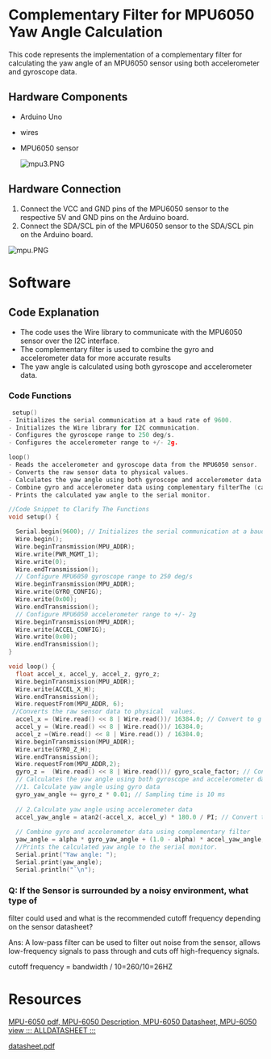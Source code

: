 # Complementary Filter for MPU6050 Yaw Angle Calculation

This code represents the implementation of a complementary filter for calculating the yaw angle of an MPU6050 sensor using both accelerometer and gyroscope data.

## Hardware Components

- Arduino Uno
- wires
- MPU6050 sensor
    
    ![mpu3.PNG](Complementary%20Filter%20for%20MPU6050%20Yaw%20Angle%20Calcula%200947e9da8903486bb624f924ad2a293f/mpu3.png)
    

## Hardware Connection

1. Connect the VCC and GND pins of the MPU6050 sensor to the respective 5V and GND pins on the Arduino board.
2. Connect the SDA/SCL pin of the MPU6050 sensor to the SDA/SCL pin on the Arduino board.

![mpu.PNG](Complementary%20Filter%20for%20MPU6050%20Yaw%20Angle%20Calcula%200947e9da8903486bb624f924ad2a293f/mpu.png)

# Software

## Code Explanation

- The code uses the Wire library to communicate with the MPU6050 sensor over the I2C interface.
- The complementary filter is used to combine the gyro and accelerometer data for more accurate results
- The yaw angle is calculated using both gyroscope and accelerometer data.

### Code Functions

```c
 setup()
- Initializes the serial communication at a baud rate of 9600.
- Initializes the Wire library for I2C communication.
- Configures the gyroscope range to 250 deg/s.
- Configures the accelerometer range to +/- 2g.

loop()
- Reads the accelerometer and gyroscope data from the MPU6050 sensor.
- Converts the raw sensor data to physical values.
- Calculates the yaw angle using both gyroscope and accelerometer data.
- Combine gyro and accelerometer data using complementary filterThe (can be thought of as a union of two different filters: a high-pass filter for the gyroscope and a low-pass filter for the accelerometer).
- Prints the calculated yaw angle to the serial monitor.
```

```c
//Code Snippet to Clarify The Functions
void setup() {

  Serial.begin(9600); // Initializes the serial communication at a baud rate of 9600.
  Wire.begin(); 
  Wire.beginTransmission(MPU_ADDR); 
  Wire.write(PWR_MGMT_1); 
  Wire.write(0); 
  Wire.endTransmission();
  // Configure MPU6050 gyroscope range to 250 deg/s
  Wire.beginTransmission(MPU_ADDR);
  Wire.write(GYRO_CONFIG);
  Wire.write(0x00);
  Wire.endTransmission();
  // Configure MPU6050 accelerometer range to +/- 2g
  Wire.beginTransmission(MPU_ADDR);
  Wire.write(ACCEL_CONFIG);
  Wire.write(0x00);
  Wire.endTransmission();
}

void loop() {
  float accel_x, accel_y, accel_z, gyro_z;
  Wire.beginTransmission(MPU_ADDR);
  Wire.write(ACCEL_X_H);
  Wire.endTransmission();
  Wire.requestFrom(MPU_ADDR, 6);
 //Converts the raw sensor data to physical  values.
  accel_x = (Wire.read() << 8 | Wire.read())/ 16384.0; // Convert to g's
  accel_y = (Wire.read() << 8 | Wire.read())/ 16384.0;
  accel_z =(Wire.read() << 8 | Wire.read()) / 16384.0;
  Wire.beginTransmission(MPU_ADDR);
  Wire.write(GYRO_Z_H);
  Wire.endTransmission();
  Wire.requestFrom(MPU_ADDR,2);
  gyro_z =  (Wire.read() << 8 | Wire.read())/ gyro_scale_factor; // Convert to deg/s
  // Calculates the yaw angle using both gyroscope and accelerometer data.
  //1. Calculate yaw angle using gyro data
  gyro_yaw_angle += gyro_z * 0.01; // Sampling time is 10 ms
  
  // 2.Calculate yaw angle using accelerometer data
  accel_yaw_angle = atan2(-accel_x, accel_y) * 180.0 / PI; // Convert to degrees
  
  // Combine gyro and accelerometer data using complementary filter
  yaw_angle = alpha * gyro_yaw_angle + (1.0 - alpha) * accel_yaw_angle;
  //Prints the calculated yaw angle to the serial monitor.
  Serial.print("Yaw angle: ");
  Serial.print(yaw_angle);
  Serial.println("`\n");

```

### Q: If the Sensor is surrounded by a noisy environment, what type of
filter could used and what is the recommended cutoff frequency
depending on the sensor datasheet?

Ans: A low-pass filter can be used to filter out noise from the sensor, allows low-frequency signals to pass through and cuts off high-frequency signals.

cutoff frequency = bandwidth / 10=260/10=26HZ

# Resources

[MPU-6050 pdf, MPU-6050 Description, MPU-6050 Datasheet, MPU-6050 view ::: ALLDATASHEET :::](https://pdf1.alldatasheet.com/datasheet-pdf/view/1132807/TDK/MPU-6050.html#:~:text=MPU-6050%20Datasheet%20%28PDF%29%20-%20TDK%20Electronics%20If%20the,Similar%20Description%20-%20MPU-6050%20More%20results%20Link%20URL)

[datasheet.pdf](Complementary%20Filter%20for%20MPU6050%20Yaw%20Angle%20Calcula%200947e9da8903486bb624f924ad2a293f/datasheet.pdf)
